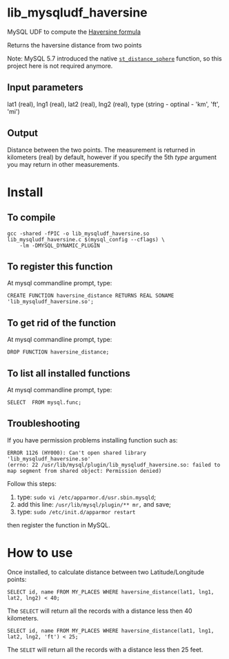 lib_mysqludf_haversine
======================

MySQL UDF to compute the [Haversine formula](http://en.wikipedia.org/wiki/Haversine_formula)

Returns the haversine distance from two points

Note: MySQL 5.7 introduced the native [`st_distance_sphere`](https://dev.mysql.com/doc/refman/5.7/en/spatial-convenience-functions.html#function_st-distance-sphere) function, so this project here is not required anymore.

Input parameters
----------------

lat1 (real), lng1 (real), lat2 (real), lng2 (real), type (string - optinal - 'km', 'ft', 'mi')

Output
------

Distance between the two points. The measurement is returned in kilometers (real)
by default, however if you specify the 5th *type* argument you may return in other
measurements.

Install
=======

To compile
----------

    gcc -shared -fPIC -o lib_mysqludf_haversine.so lib_mysqludf_haversine.c $(mysql_config --cflags) \
        -lm -DMYSQL_DYNAMIC_PLUGIN

To register this function
-------------------------

At mysql commandline prompt, type:

    CREATE FUNCTION haversine_distance RETURNS REAL SONAME 'lib_mysqludf_haversine.so';

To get rid of the function
--------------------------

At mysql commandline prompt, type:

    DROP FUNCTION haversine_distance;

To list all installed functions
-------------------------------

At mysql commandline prompt, type:

    SELECT  FROM mysql.func;

Troubleshooting
---------------

If you have permission problems installing function such as:

    ERROR 1126 (HY000): Can't open shared library 'lib_mysqludf_haversine.so' 
    (errno: 22 /usr/lib/mysql/plugin/lib_mysqludf_haversine.so: failed to map segment from shared object: Permission denied)

Follow this steps:

 1. type: `sudo vi /etc/apparmor.d/usr.sbin.mysqld`;
 2. add this line: `/usr/lib/mysql/plugin/** mr,` and save;
 3. type: `sudo /etc/init.d/apparmor restart`

then register the function in MySQL.

How to use
==========

Once installed, to calculate distance between two Latitude/Longitude points:

    SELECT id, name FROM MY_PLACES WHERE haversine_distance(lat1, lng1, lat2, lng2) < 40;

The `SELECT` will return all the records with a distance less then 40 kilometers.

    SELECT id, name FROM MY_PLACES WHERE haversine_distance(lat1, lng1, lat2, lng2, 'ft') < 25;

The `SELET` will return all the records with a distance less then 25 feet.
